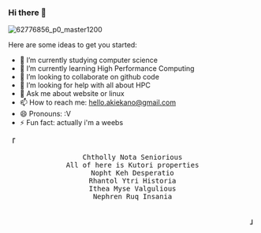 ### Hi there 👋
![62776856_p0_master1200](https://user-images.githubusercontent.com/76643722/117363057-4186da80-aee6-11eb-854f-31e81cbba077.jpg)


Here are some ideas to get you started:

- 🔭 I’m currently studying computer science
- 🌱 I’m currently learning High Performance Computing
- 👯 I’m looking to collaborate on github code
- 🤔 I’m looking for help with all about HPC
- 💬 Ask me about website or linux
- 📫 How to reach me: hello.akiekano@gmail.com
- 😄 Pronouns: :V
- ⚡ Fun fact: actually i'm a weebs

<p align="left"><strong><samp>「</samp></strong></p><p align="center">
    <samp>
      Chtholly Nota Seniorious <br>
      All of here is Kutori properties <br>
      Nopht Keh Desperatio <br>
      Rhantol Ytri Historia <br>
      Ithea Myse Valgulious <br>
      Nephren Ruq Insania <br>
    </samp>
    <br>
</p><p align="right"><strong><samp>」</samp></strong></p>

